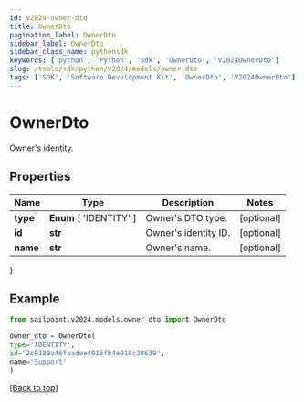```yaml
---
id: v2024-owner-dto
title: OwnerDto
pagination_label: OwnerDto
sidebar_label: OwnerDto
sidebar_class_name: pythonsdk
keywords: ['python', 'Python', 'sdk', 'OwnerDto', 'V2024OwnerDto']
slug: /tools/sdk/python/v2024/models/owner-dto
tags: ['SDK', 'Software Development Kit', 'OwnerDto', 'V2024OwnerDto']
---
```


# OwnerDto

Owner's identity.

## Properties

| Name     | Type                    | Description          | Notes      |
| -------- | ----------------------- | -------------------- | ---------- |
| **type** | **Enum** [ 'IDENTITY' ] | Owner's DTO type.    | [optional] |
| **id**   | **str**                 | Owner's identity ID. | [optional] |
| **name** | **str**                 | Owner's name.        | [optional] |

}

## Example

```python
from sailpoint.v2024.models.owner_dto import OwnerDto

owner_dto = OwnerDto(
type='IDENTITY',
id='2c9180a46faadee4016fb4e018c20639',
name='Support'
)

```

[[Back to top]](#)
